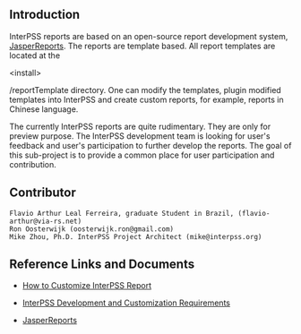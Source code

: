 ## Introduction ##

InterPSS reports are based on an open-source report development system, [JasperReports](http://www.jasperforge.org/). The reports are template based. All report templates are located at the 

&lt;install&gt;

/reportTemplate directory. One can modify the templates, plugin modified templates into InterPSS and create custom reports, for example, reports in Chinese language.

The currently InterPSS reports are quite rudimentary. They are only for preview purpose. The InterPSS development team is looking for user's feedback and user's participation to further develop the reports. The goal of this sub-project is to provide a common place for user participation and contribution.

## Contributor ##

```
Flavio Arthur Leal Ferreira, graduate Student in Brazil, (flavio-arthur@via-rs.net)
Ron Oosterwijk (oosterwijk.ron@gmail.com)
Mike Zhou, Ph.D. InterPSS Project Architect (mike@interpss.org)
```

## Reference Links and Documents ##

  * [How to Customize InterPSS Report](http://home.interpss.org:81/wiki/index.php?title=InterPSS_Development_Guide_:_How_to_Customize_InterPSS_Report)

  * [InterPSS Development and Customization Requirements](http://home.interpss.org:81/wiki/index.php?title=InterPSS_Roadmap_:_Reporting#Requirements)

  * [JasperReports](http://www.jasperforge.org/)




